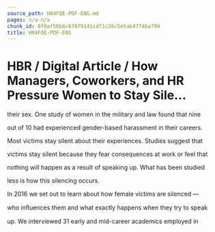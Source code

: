 ```yaml
---
source_path: H04FQE-PDF-ENG.md
pages: n/a-n/a
chunk_id: 8f0af56b6c67079141cdf1c28c5e5ab4774ba799
title: H04FQE-PDF-ENG
---
```

# HBR / Digital Article / How Managers, Coworkers, and HR Pressure Women to Stay Sile…

their sex. One study of women in the military and law found that nine

out of 10 had experienced gender-based harassment in their careers.

Most victims stay silent about their experiences. Studies suggest that

victims stay silent because they fear consequences at work or feel that

nothing will happen as a result of speaking up. What has been studied

less is how this silencing occurs.

In 2016 we set out to learn about how female victims are silenced —

who inﬂuences them and what exactly happens when they try to speak

up. We interviewed 31 early and mid-career academics employed in
